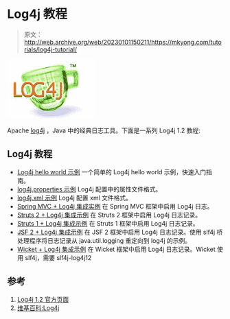 # Log4j 教程

> 原文：<http://web.archive.org/web/20230101150211/https://mkyong.com/tutorials/log4j-tutorial/>

[![log4j logo](img/a8e67268d094cf4cb5d4d7e7bf5500fc.png)](http://web.archive.org/web/20220618160333/http://www.mkyong.com/wp-content/uploads/2014/07/logo.jpg)

Apache [log4j](http://web.archive.org/web/20220618160333/https://logging.apache.org/log4j/1.2/) ，Java 中的经典日志工具。下面是一系列 Log4j 1.2 教程:

## Log4j 教程

*   [Log4j hello world 示例](http://web.archive.org/web/20220618160333/http://www.mkyong.com/logging/log4j-hello-world-example/)
    一个简单的 Log4j hello world 示例，快速入门指南。
*   [log4j.properties 示例](http://web.archive.org/web/20220618160333/http://www.mkyong.com/logging/log4j-log4j-properties-examples/)
    Log4j 配置中的属性文件格式。
*   [log4j.xml 示例](http://web.archive.org/web/20220618160333/http://www.mkyong.com/logging/log4j-xml-example/)
    Log4j 配置 xml 文件格式。
*   [Spring MVC + Log4j 集成实例](http://web.archive.org/web/20220618160333/http://www.mkyong.com/spring-mvc/spring-mvc-log4j-integration-example/)
    在 Spring MVC 框架中启用 Log4j 日志。
*   [Struts 2 + Log4j 集成示例](http://web.archive.org/web/20220618160333/http://www.mkyong.com/struts2/struts-2-log4j-integration-example/)
    在 Struts 2 框架中启用 Log4j 日志记录。
*   [Struts 1 + Log4j 集成示例](http://web.archive.org/web/20220618160333/http://www.mkyong.com/struts/struts-log4j-integration-example/)
    在 Struts 1 框架中启用 Log4j 日志记录。
*   [JSF 2 + Log4j 集成示例](http://web.archive.org/web/20220618160333/http://www.mkyong.com/jsf2/jsf-2-log4j-integration-example/)
    在 JSF 2 框架中启用 Log4j 日志记录。使用 slf4j 桥处理程序将日志记录从 java.util.logging 重定向到 log4j 的示例。
*   [Wicket + Log4j 集成示例](http://web.archive.org/web/20220618160333/http://www.mkyong.com/wicket/wicket-log4j-integration-example/)
    在 Wicket 框架中启用 Log4j 日志记录。Wicket 使用 slf4j，需要 slf4j-log4j12

## 参考

1.  [Log4j 1.2 官方页面](http://web.archive.org/web/20220618160333/https://logging.apache.org/log4j/1.2/)
2.  [维基百科:Log4j](http://web.archive.org/web/20220618160333/https://en.wikipedia.org/wiki/Log4j)

<input type="hidden" id="mkyong-current-postId" value="13422">